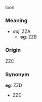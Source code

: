 loon
### Meaning
+ _adj_: ZZA
    + __eg__: ZZB

### Origin

ZZC

### Synonym

__eg__: ZZD

+ ZZE


